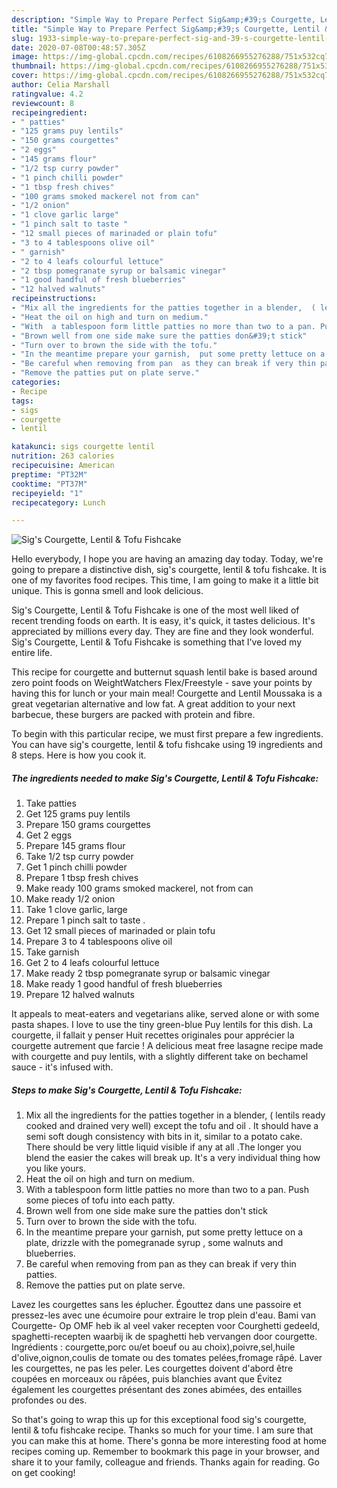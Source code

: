 ```yaml
---
description: "Simple Way to Prepare Perfect Sig&amp;#39;s Courgette, Lentil &amp;amp; Tofu Fishcake"
title: "Simple Way to Prepare Perfect Sig&amp;#39;s Courgette, Lentil &amp;amp; Tofu Fishcake"
slug: 1933-simple-way-to-prepare-perfect-sig-and-39-s-courgette-lentil-and-amp-tofu-fishcake
date: 2020-07-08T00:48:57.305Z
image: https://img-global.cpcdn.com/recipes/6108266955276288/751x532cq70/sigs-courgette-lentil-tofu-fishcake-recipe-main-photo.jpg
thumbnail: https://img-global.cpcdn.com/recipes/6108266955276288/751x532cq70/sigs-courgette-lentil-tofu-fishcake-recipe-main-photo.jpg
cover: https://img-global.cpcdn.com/recipes/6108266955276288/751x532cq70/sigs-courgette-lentil-tofu-fishcake-recipe-main-photo.jpg
author: Celia Marshall
ratingvalue: 4.2
reviewcount: 8
recipeingredient:
- " patties"
- "125 grams puy lentils"
- "150 grams courgettes"
- "2 eggs"
- "145 grams flour"
- "1/2 tsp curry powder"
- "1 pinch chilli powder"
- "1 tbsp fresh chives"
- "100 grams smoked mackerel not from can"
- "1/2 onion"
- "1 clove garlic large"
- "1 pinch salt to taste "
- "12 small pieces of marinaded or plain tofu"
- "3 to 4 tablespoons olive oil"
- " garnish"
- "2 to 4 leafs colourful lettuce"
- "2 tbsp pomegranate syrup or balsamic vinegar"
- "1 good handful of fresh blueberries"
- "12 halved walnuts"
recipeinstructions:
- "Mix all the ingredients for the patties together in a blender,  ( lentils ready cooked and drained very well) except the tofu and oil . It should have a semi soft dough consistency with bits in it, similar to a potato cake.  There should be very little liquid visible if any at all .The longer you blend the easier the cakes will break up. It&#39;s a very individual thing how you like yours."
- "Heat the oil on high and turn on medium."
- "With  a tablespoon form little patties no more than two to a pan. Push some pieces of tofu into each patty."
- "Brown well from one side make sure the patties don&#39;t stick"
- "Turn over to brown the side with the tofu."
- "In the meantime prepare your garnish,  put some pretty lettuce on a plate, drizzle with the pomegranade syrup , some walnuts and blueberries."
- "Be careful when removing from pan  as they can break if very thin patties."
- "Remove the patties put on plate serve."
categories:
- Recipe
tags:
- sigs
- courgette
- lentil

katakunci: sigs courgette lentil 
nutrition: 263 calories
recipecuisine: American
preptime: "PT32M"
cooktime: "PT37M"
recipeyield: "1"
recipecategory: Lunch

---
```



![Sig&#39;s Courgette, Lentil &amp; Tofu Fishcake](https://img-global.cpcdn.com/recipes/6108266955276288/751x532cq70/sigs-courgette-lentil-tofu-fishcake-recipe-main-photo.jpg)

Hello everybody, I hope you are having an amazing day today. Today, we're going to prepare a distinctive dish, sig&#39;s courgette, lentil &amp; tofu fishcake. It is one of my favorites food recipes. This time, I am going to make it a little bit unique. This is gonna smell and look delicious.

Sig&#39;s Courgette, Lentil &amp; Tofu Fishcake is one of the most well liked of recent trending foods on earth. It is easy, it's quick, it tastes delicious. It's appreciated by millions every day. They are fine and they look wonderful. Sig&#39;s Courgette, Lentil &amp; Tofu Fishcake is something that I've loved my entire life.

This recipe for courgette and butternut squash lentil bake is based around zero point foods on WeightWatchers Flex/Freestyle - save your points by having this for lunch or your main meal! Courgette and Lentil Moussaka is a great vegetarian alternative and low fat. A great addition to your next barbecue, these burgers are packed with protein and fibre.


To begin with this particular recipe, we must first prepare a few ingredients. You can have sig&#39;s courgette, lentil &amp; tofu fishcake using 19 ingredients and 8 steps. Here is how you cook it.

<!--inarticleads1-->

##### The ingredients needed to make Sig&#39;s Courgette, Lentil &amp; Tofu Fishcake:

1. Take  patties
1. Get 125 grams puy lentils
1. Prepare 150 grams courgettes
1. Get 2 eggs
1. Prepare 145 grams flour
1. Take 1/2 tsp curry powder
1. Get 1 pinch chilli powder
1. Prepare 1 tbsp fresh chives
1. Make ready 100 grams smoked mackerel, not from can
1. Make ready 1/2 onion
1. Take 1 clove garlic, large
1. Prepare 1 pinch salt to taste .
1. Get 12 small pieces of marinaded or plain tofu
1. Prepare 3 to 4 tablespoons olive oil
1. Take  garnish
1. Get 2 to 4 leafs colourful lettuce
1. Make ready 2 tbsp pomegranate syrup or balsamic vinegar
1. Make ready 1 good handful of fresh blueberries
1. Prepare 12 halved walnuts


It appeals to meat-eaters and vegetarians alike, served alone or with some pasta shapes. I love to use the tiny green-blue Puy lentils for this dish. La courgette, il fallait y penser Huit recettes originales pour apprécier la courgette autrement que farcie ! A delicious meat free lasagne recipe made with courgette and puy lentils, with a slightly different take on bechamel sauce - it&#39;s infused with. 

<!--inarticleads2-->

##### Steps to make Sig&#39;s Courgette, Lentil &amp; Tofu Fishcake:

1. Mix all the ingredients for the patties together in a blender,  ( lentils ready cooked and drained very well) except the tofu and oil . It should have a semi soft dough consistency with bits in it, similar to a potato cake.  There should be very little liquid visible if any at all .The longer you blend the easier the cakes will break up. It&#39;s a very individual thing how you like yours.
1. Heat the oil on high and turn on medium.
1. With  a tablespoon form little patties no more than two to a pan. Push some pieces of tofu into each patty.
1. Brown well from one side make sure the patties don&#39;t stick
1. Turn over to brown the side with the tofu.
1. In the meantime prepare your garnish,  put some pretty lettuce on a plate, drizzle with the pomegranade syrup , some walnuts and blueberries.
1. Be careful when removing from pan  as they can break if very thin patties.
1. Remove the patties put on plate serve.


Lavez les courgettes sans les éplucher. Égouttez dans une passoire et pressez-les avec une écumoire pour extraire le trop plein d&#39;eau. Bami van Courgette- Op OMF heb ik al veel vaker recepten voor Courghetti gedeeld, spaghetti-recepten waarbij ik de spaghetti heb vervangen door courgette. Ingrédients : courgette,porc ou/et boeuf ou au choix),poivre,sel,huile d&#39;olive,oignon,coulis de tomate ou des tomates pelées,fromage râpé. Laver les courgettes, ne pas les peler. Les courgettes doivent d&#39;abord être coupées en morceaux ou râpées, puis blanchies avant que Évitez également les courgettes présentant des zones abimées, des entailles profondes ou des. 

So that's going to wrap this up for this exceptional food sig&#39;s courgette, lentil &amp; tofu fishcake recipe. Thanks so much for your time. I am sure that you can make this at home. There's gonna be more interesting food at home recipes coming up. Remember to bookmark this page in your browser, and share it to your family, colleague and friends. Thanks again for reading. Go on get cooking!
